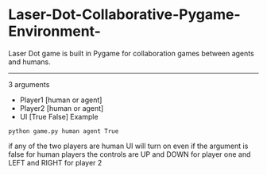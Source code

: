 # Laser-Dot-Collaborative-Pygame-Environment-
Laser Dot game is built in Pygame for collaboration games between agents and humans.

---
3 arguments
* Player1 [human or agent]
* Player2 [human or agent]
* UI [True False]
Example
```
python game.py human agent True
```
if any of the two players are human UI will turn on even if the argument is false
for human players the controls are UP and DOWN for player one and LEFT and RIGHT for player 2
